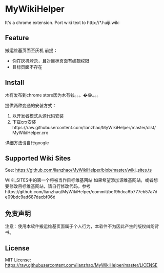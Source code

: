 # MyWikiHelper
It's a chrome extension.
Port wiki text to http://*.huiji.wiki

## Feature
搬运维基页面至灰机
前提：
* 你在灰机登录，且对目标页面有编辑权限
* 目标页面不存在

## Install
木有发布到chrome store因为木有钱。。。�😂。。。

提供两种变通的安装方式：
1. 以开发者模式从源代码安装
2. 下载crx安装https://raw.githubusercontent.com/lianzhao/MyWikiHelper/master/dist/MyWikiHelper.crx

详细方法请自行google

## Supported Wiki Sites
See: https://github.com/lianzhao/MyWikiHelper/blob/master/wiki_sites.ts

WIKI_SITES中的第一个将被当作目标维基网站
如果希望添加源维基网站，或者想要修改目标维基网站，请自行修改代码。参考https://github.com/lianzhao/MyWikiHelper/commit/bef95dca6b777eb57a7de09bdc9ad687dacbf06d

## 免责声明
注意：使用本软件搬运维基页面属于个人行为，本软件不为因此产生的版权纠纷背书。

## License
MIT License: https://raw.githubusercontent.com/lianzhao/MyWikiHelper/master/LICENSE

